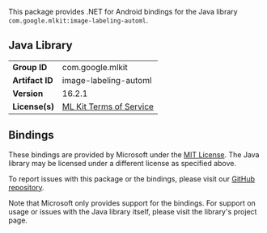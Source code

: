 This package provides .NET for Android bindings for the Java library `com.google.mlkit:image-labeling-automl`.

## Java Library

| | |
|-|-|
| **Group ID** | com.google.mlkit |
| **Artifact ID** | image-labeling-automl |
| **Version** | 16.2.1 |
| **License(s)** | [ML Kit Terms of Service](https://developers.google.com/ml-kit/terms) |

## Bindings

These bindings are provided by Microsoft under the [MIT License](https://opensource.org/licenses/MIT). The Java
library may be licensed under a different license as specified above.

To report issues with this package or the bindings, please visit our [GitHub repository](https://aka.ms/android-libraries).

Note that Microsoft only provides support for the bindings. For support on
usage or issues with the Java library itself, please visit the library's project page.

